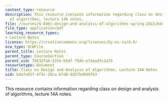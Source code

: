 ```yaml
---
content_type: resource
description: This resource contains information regarding class on design and analysis
  of algorithms, lecture 14A notes.
file: /courses/6-046j-design-and-analysis-of-algorithms-spring-2015/bdafe05f4f3c20cabfd08d2fbd099f63_MIT6_046JS15_lec14A.pdf
file_type: application/pdf
learning_resource_types:
- Lecture Notes
license: https://creativecommons.org/licenses/by-nc-sa/4.0/
ocw_type: OCWFile
parent_title: Lecture Notes
parent_type: CourseSection
parent_uid: f0632fab-33fe-b54f-79db-e7aead7c2a75
resourcetype: Document
title: Class on Design and Analysis of Algorithms, Lecture 14A Notes
uid: bdafe05f-4f3c-20ca-bfd0-8d2fbd099f63
---
```

This resource contains information regarding class on design and analysis of algorithms, lecture 14A notes.